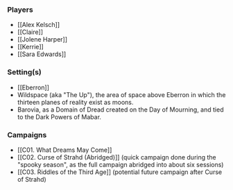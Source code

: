 
### Players

* [[Alex Kelsch]]
* [[Claire]]
* [[Jolene Harper]]
* [[Kerrie]]
* [[Sara Edwards]]

### Setting(s)

- [[Eberron]]
- Wildspace (aka "The Up"), the area of space above Eberron in which the thirteen planes of reality exist as moons.
- Barovia, as a Domain of Dread created on the Day of Mourning, and tied to the Dark Powers of Mabar.

### Campaigns

* [[C01. What Dreams May Come]]
* [[C02. Curse of Strahd (Abridged)]] (quick campaign done during the "spooky season", as the full campaign abridged into about six sessions)
* [[C03. Riddles of the Third Age]] (potential future campaign after Curse of Strahd)

